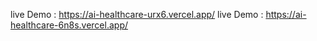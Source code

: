 live Demo : https://ai-healthcare-urx6.vercel.app/
live Demo : https://ai-healthcare-6n8s.vercel.app/
